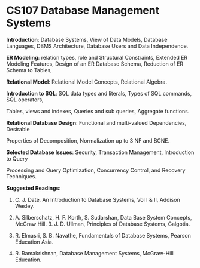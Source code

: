 # CS107 Database Management Systems

**Introduction**: Database Systems, View of Data Models, Database Languages, DBMS Architecture, Database Users and Data Independence.

**ER Modeling**: relation types, role and Structural Constraints, Extended ER Modeling Features, Design of an ER Database Schema, Reduction of ER Schema to Tables,

**Relational Model**: Relational Model Concepts, Relational Algebra.

**Introduction to SQL**: SQL data types and literals, Types of SQL commands, SQL operators,

Tables, views and indexes, Queries and sub queries, Aggregate functions.

**Relational Database Design**: Functional and multi-valued Dependencies, Desirable

Properties of Decomposition, Normalization up to 3 NF and BCNE.

**Selected Database Issues**: Security, Transaction Management, Introduction to Query

Processing and Query Optimization, Concurrency Control, and Recovery Techniques.


**Suggested Readings**:

1. C. J. Date, An Introduction to Database Systems, Vol I & II, Addison Wesley.

2. A. Silberschatz, H. F. Korth, S. Sudarshan, Data Base System Concepts, McGraw Hill. 3. J. D. Ullman, Principles of Database Systems, Galgotia.

4. R. Elmasri, S. B. Navathe, Fundamentals of Database Systems, Pearson Education Asia.

5. R. Ramakrishnan, Database Management Systems, McGraw-Hill Education.

